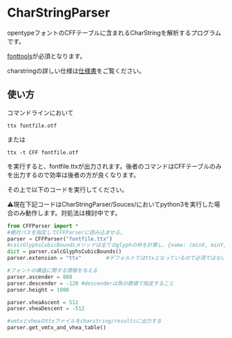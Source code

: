 # CharStringParser
opentypeフォントのCFFテーブルに含まれるCharStringを解析するプログラムです。

[fonttools](https://github.com/fonttools/fonttools)が必須となります。

charstringの詳しい仕様は[仕様書](https://wwwimages.adobe.com/www.adobe.com/content/dam/acom/en/devnet/font/pdfs/5177.Type2.pdf)をご覧ください。

## 使い方
コマンドラインにおいて
```
ttx fontfile.otf
```
または
```
ttx -t CFF fontfile.otf
```
を実行すると、fontfile.ttxが出力されます。後者のコマンドはCFFテーブルのみを出力するので効率は後者の方が良くなります。

その上で以下のコードを実行してください。

⚠️現在下記コードはCharStringParser/Souces/においてpython3を実行した場合のみ動作します。対処法は検討中です。

```python
from CFFParser import *
#絶対パスを指定してCFFParserに読み込ませる。
parser = CFFParser("fontfile.ttx")
#calcGlyphsCubicBoundsメソッドは全てのglyphの枠を計算し、{name: (minX, minY, maxX, maxY)}の形で返す。
dict = parser.calcGlyphsCubicBounds()
parser.extension = "ttx"        #デフォルトではttxとなっているので必須ではない

#フォントの構造に関する情報を与える
parser.ascender = 880
parser.descender = -120 #descenderは負の数値で指定すること
parser.height = 1000

parser.vheaAscent = 512
parser.vheaDescent = -512

#vmtxとvheaのttxファイルをcharstring/resultsに出力する
parser.get_vmtx_and_vhea_table()
```
